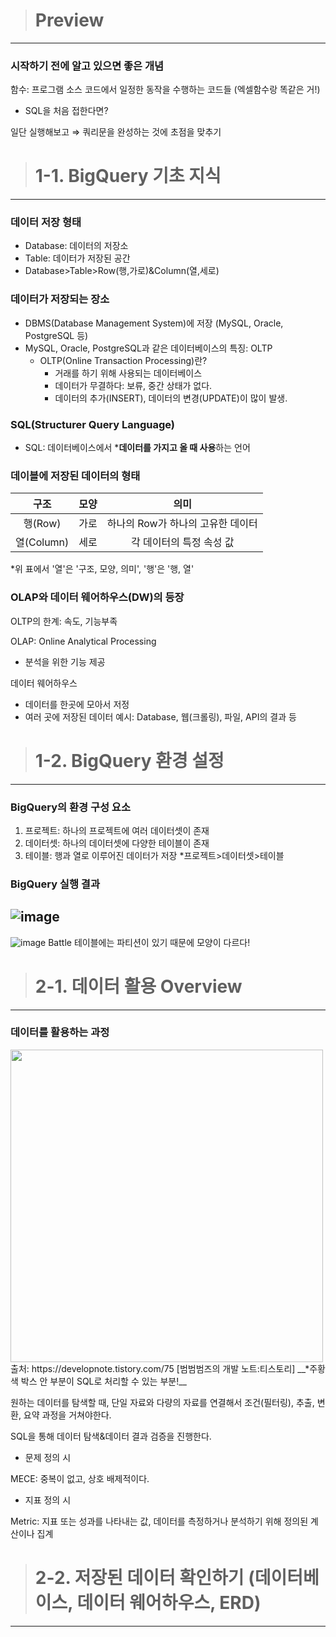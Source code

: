 > # Preview
---
### 시작하기 전에 알고 있으면 좋은 개념
함수: 프로그램 소스 코드에서 일정한 동작을 수행하는 코드들 (엑셀함수랑 똑같은 거!)

- SQL을 처음 접한다면?

일단 실행해보고 ⇒ 쿼리문을 완성하는 것에 초점을 맞추기


> # 1-1. BigQuery 기초 지식
---
### 데이터 저장 형태
- Database: 데이터의 저장소
- Table: 데이터가 저장된 공간
- Database>Table>Row(행,가로)&Column(열,세로)

### 데이터가 저장되는 장소
- DBMS(Database Management System)에 저장 (MySQL, Oracle, PostgreSQL 등)
- MySQL, Oracle, PostgreSQL과 같은 데이터베이스의 특징: OLTP
  - OLTP(Online Transaction Processing)란?
      - 거래를 하기 위해 사용되는 데이터베이스
      - 데이터가 무결하다: 보류, 중간 상태가 없다.
      - 데이터의 추가(INSERT), 데이터의 변경(UPDATE)이 많이 발생.

### SQL(Structurer Query Language)
- SQL: 데이터베이스에서 ***데이터를 가지고 올 때 사용**하는 언어

### 데이블에 저장된 데이터의 형태
| 구조 | 모양 | 의미 |
|:---:|:---:|:---:|
| 행(Row) | 가로 | 하나의 Row가 하나의 고유한 데이터 |
| 열(Column) | 세로 | 각 데이터의 특정 속성 값 |

*위 표에서 '열'은 '구조, 모양, 의미', '행'은 '행, 열'

### OLAP와 데이터 웨어하우스(DW)의 등장
OLTP의 한계: 속도, 기능부족

OLAP: Online Analytical Processing
- 분석을 위한 기능 제공

데이터 웨어하우스
- 데이터를 한곳에 모아서 저정
- 여러 곳에 저장된 데이터 예시: Database, 웹(크롤링), 파일, API의 결과 등


> # 1-2. BigQuery 환경 설정
---
### BigQuery의 환경 구성 요소
1) 프로젝트: 하나의 프로젝트에 여러 데이터셋이 존재
2) 데이터셋: 하나의 데이터셋에 다양한 테이블이 존재
3) 테이블: 행과 열로 이루어진 데이터가 저장
*프로젝트>데이터셋>테이블

### BigQuery 실행 결과
![image](https://github.com/user-attachments/assets/d84a4010-6726-4e0e-af32-507c062952bf)
--
![image](https://github.com/user-attachments/assets/bd0c0feb-05b8-4851-9f61-19cbeab8de5d)
Battle 테이블에는 파티션이 있기 때문에 모양이 다르다!


> # 2-1. 데이터 활용 Overview
---
### 데이터를 활용하는 과정
<img src="https://github.com/user-attachments/assets/ff45ebf1-cb3c-45d0-8a8c-47aec906a4aa" width="500" height="500"/>
출처: https://developnote.tistory.com/75 [범범범즈의 개발 노트:티스토리]
__*주황색 박스 안 부분이 SQL로 처리할 수 있는 부분!__

원하는 데이터를 탐색할 때, 단일 자료와 다량의 자료를 연결해서 조건(필터링), 추출, 변환, 요약 과정을 거쳐야한다.

SQL을 통해 데이터 탐색&데이터 결과 검증을 진행한다.

- 문제 정의 시

MECE: 중복이 없고, 상호 배제적이다.

- 지표 정의 시

Metric: 지표 또는 성과를 나타내는 값, 데이터를 측정하거나 분석하기 위해 정의된 계산이나 집계


> # 2-2. 저장된 데이터 확인하기 (데이터베이스, 데이터 웨어하우스, ERD)
---
